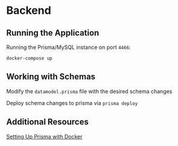 # Backend

## Running the Application
Running the Prisma/MySQL instance on port `4466`:

```
docker-compose up
```
## Working with Schemas

Modify the `datamodel.prisma` file with the desired schema changes

Deploy schema changes to prisma via `prisma deploy`

## Additional Resources
[Setting Up Prisma with Docker](https://www.prisma.io/docs/get-started/01-setting-up-prisma-new-database-JAVASCRIPT-a002/)